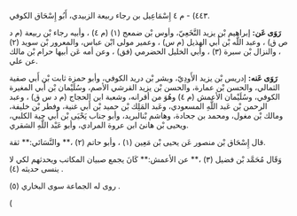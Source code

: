 ٤٤٣) - م ٤ إِسْمَاعِيل بن رجاء ربيعة الزبيدي، أَبُو إِسْحَاق الكوفي.

**رَوَى عَن:** إبراهيم بْن يزيد النَّخَعِيّ، وأوس بْن ضمعج (١) (م ٤) ، وأبيه رجاء بْن ربيعة (م د ص ق) ، وعبد اللَّه بْن أَبي الهذيل (م س) ، وعمير مولى ابْن عباس، والمعرور بْن سويد (٢) ، والنزال بْن سبرة (٣) ، وأبي الخليل الحضرمي (فق) ، وعن أمه عَن أبيها حرام بْن مالك عن علي.

**رَوَى عَنه:** إدريس بْن يزيد الأَودِيّ، وبشر بْن دريد الكوفي، وأبو حمزة ثابت بْن أَبي صفية الثمالي، والحسن بْن عمارة، والحسن بْن يزيد القرشي الأصم، وسُلَيْمان بْن أَبي المغيرة الكوفي، وسُلَيْمان الأعمش (م ٤) وهُوَ من أقرانه، وشعبة ابن الحجاج (م د س ق) ، وعبد الرحمن بْن عَبد اللَّهِ المسعودي، وعَبد المَلِك بْن حميد بْن أَبي غنية، وفطر بْن خليفة، ومالك بْن مغول، ومحمد بن جحادة، وهاشم بْنالبريد، وأبو جناب يَحْيَى بْن أَبي حية الكلبي، ويحيى بْن هانئ ابن عروة المرادي، وأبو عَبْد اللَّهِ الشقري.

قال إِسْحَاق بْن منصور عَن يحيى بْن مَعِين (١) ، وأبو حاتم (٢) ،** والنَّسَائي:** ثقة.

وَقَال مُحَمَّد بْن فضيل (٣) ،** عن الأعمش:** كَانَ يجمع صبيان المكاتب ويحدثهم لكي لا ينسى حديثه (٤) .

روى له الجماعة سوى البخاري (٥) .

(